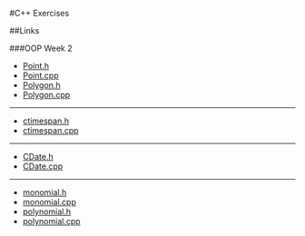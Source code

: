 #C++ Exercises

##Links

###OOP Week 2
   * [Point.h](https://github.com/NearHuscarl/C-Exercise/blob/master/OOP%20Week%202/Point.h)
   * [Point.cpp](https://github.com/NearHuscarl/C-Exercise/blob/master/OOP%20Week%202/Point.cpp)
   * [Polygon.h](https://github.com/NearHuscarl/C-Exercise/blob/master/OOP%20Week%202/polygon.h)
   * [Polygon.cpp](https://github.com/NearHuscarl/C-Exercise/blob/master/OOP%20Week%202/polygon.cpp)
   ---
   * [ctimespan.h](https://github.com/NearHuscarl/C-Exercise/blob/master/OOP%20Week%202/cTimeSpan.h)
   * [ctimespan.cpp](https://github.com/NearHuscarl/C-Exercise/blob/master/OOP%20Week%202/cTimeSpan.cpp)
   ---
   * [CDate.h](https://github.com/NearHuscarl/C-Exercise/blob/master/OOP%20Week%202/CDate.h)
   * [CDate.cpp](https://github.com/NearHuscarl/C-Exercise/blob/master/OOP%20Week%202/CDate.cpp)
   ---
   * [monomial.h](https://github.com/NearHuscarl/C-Exercise/blob/master/OOP%20Week%202/monomial.h)
   * [monomial.cpp](https://github.com/NearHuscarl/C-Exercise/blob/master/OOP%20Week%202/monomial.cpp)
   * [polynomial.h](https://github.com/NearHuscarl/C-Exercise/blob/master/OOP%20Week%202/polynomial.h)
   * [polynomial.cpp](https://github.com/NearHuscarl/C-Exercise/blob/master/OOP%20Week%202/polynomial.cpp)
